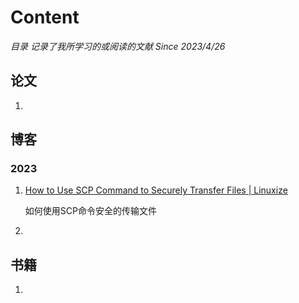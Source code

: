 # Content

*目录	记录了我所学习的或阅读的文献 Since 2023/4/26*

## 论文

1. 

## 博客

### 2023

1. [How to Use SCP Command to Securely Transfer Files | Linuxize](https://linuxize.com/post/how-to-use-scp-command-to-securely-transfer-files/)

   如何使用SCP命令安全的传输文件

   [1]: ./BlogNotes/202304/SCP.md	"SCP Command Securely"

   

2. 

## 书籍

1. 

